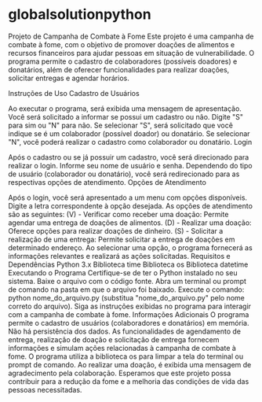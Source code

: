 # globalsolutionpython
Projeto de Campanha de Combate à Fome 
Este projeto é uma campanha de combate à fome, com o objetivo de promover doações de alimentos e recursos financeiros para ajudar pessoas em situação de vulnerabilidade. O programa permite o cadastro de colaboradores (possíveis doadores) e donatários, além de oferecer funcionalidades para realizar doações, solicitar entregas e agendar horários.

Instruções de Uso
Cadastro de Usuários

Ao executar o programa, será exibida uma mensagem de apresentação.
Você será solicitado a informar se possui um cadastro ou não. Digite "S" para sim ou "N" para não.
Se selecionar "S", será solicitado que você indique se é um colaborador (possível doador) ou donatário.
Se selecionar "N", você poderá realizar o cadastro como colaborador ou donatário.
Login

Após o cadastro ou se já possuir um cadastro, você será direcionado para realizar o login.
Informe seu nome de usuário e senha.
Dependendo do tipo de usuário (colaborador ou donatário), você será redirecionado para as respectivas opções de atendimento.
Opções de Atendimento

Após o login, você será apresentado a um menu com opções disponíveis.
Digite a letra correspondente à opção desejada.
As opções de atendimento são as seguintes:
(V) - Verificar como receber uma doação: Permite agendar uma entrega de doações de alimentos.
(D) - Realizar uma doação: Oferece opções para realizar doações de dinheiro.
(S) - Solicitar a realização de uma entrega: Permite solicitar a entrega de doações em determinado endereço.
Ao selecionar uma opção, o programa fornecerá as informações relevantes e realizará as ações solicitadas.
Requisitos e Dependências
Python 3.x
Biblioteca time
Biblioteca os
Biblioteca datetime
Executando o Programa
Certifique-se de ter o Python instalado no seu sistema.
Baixe o arquivo com o código fonte.
Abra um terminal ou prompt de comando na pasta em que o arquivo foi baixado.
Execute o comando: python nome_do_arquivo.py (substitua "nome_do_arquivo.py" pelo nome correto do arquivo).
Siga as instruções exibidas no programa para interagir com a campanha de combate à fome.
Informações Adicionais
O programa permite o cadastro de usuários (colaboradores e donatários) em memória. Não há persistência dos dados.
As funcionalidades de agendamento de entrega, realização de doação e solicitação de entrega fornecem informações e simulam ações relacionadas à campanha de combate à fome.
O programa utiliza a biblioteca os para limpar a tela do terminal ou prompt de comando.
Ao realizar uma doação, é exibida uma mensagem de agradecimento pela colaboração.
Esperamos que este projeto possa contribuir para a redução da fome e a melhoria das condições de vida das pessoas necessitadas.
